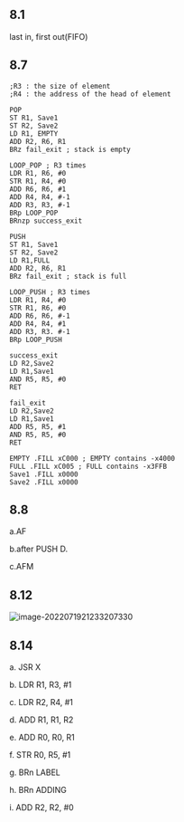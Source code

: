 ## 8.1

last in, first out(FIFO)

## 8.7 

```
;R3 : the size of element
;R4 : the address of the head of element

POP 
ST R1, Save1
ST R2, Save2
LD R1, EMPTY
ADD R2, R6, R1
BRz fail_exit ; stack is empty

LOOP_POP ; R3 times
LDR R1, R6, #0
STR R1, R4, #0
ADD R6, R6, #1
ADD R4, R4, #-1
ADD R3, R3, #-1
BRp LOOP_POP
BRnzp success_exit

PUSH 
ST R1, Save1
ST R2, Save2 
LD R1,FULL
ADD R2, R6, R1 
BRz fail_exit ; stack is full

LOOP_PUSH ; R3 times
LDR R1, R4, #0
STR R1, R6, #0
ADD R6, R6, #-1
ADD R4, R4, #1
ADD R3, R3. #-1
BRp LOOP_PUSH

success_exit 
LD R2,Save2
LD R1,Save1
AND R5, R5, #0
RET

fail_exit
LD R2,Save2 
LD R1,Save1
ADD R5, R5, #1
AND R5, R5, #0
RET

EMPTY .FILL xC000 ; EMPTY contains -x4000
FULL .FILL xC005 ; FULL contains -x3FFB
Save1 .FILL x0000
Save2 .FILL x0000
```

## 8.8 

a.AF

b.after PUSH D.

c.AFM

## 8.12 

![image-20220719212332073](E:\typorapic\image-20220719212332073.png)30

## 8.14

a. JSR X

b. LDR R1, R3, #1

c. LDR R2, R4, #1

d. ADD R1, R1, R2

e. ADD R0, R0, R1

f. STR R0, R5, #1

g. BRn LABEL

h. BRn ADDING

i. ADD R2, R2, #0